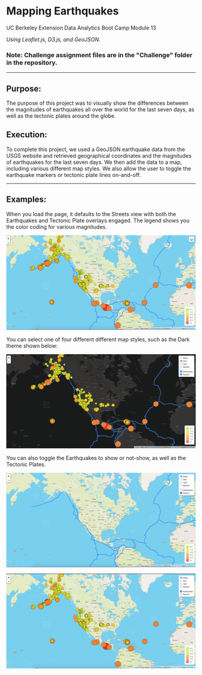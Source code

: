 # Mapping Earthquakes

UC Berkeley Extension Data Analytics Boot Camp Module 13

<i>Using Leaflet.js, D3.js, and GeoJSON.</i>

### Note: Challenge assignment files are in the "Challenge" folder in the repository.
---

## Purpose:

The purpose of this project was to visually show the differences between the magnitudes of earthquakes all over the world for the last seven days, as well as the tectonic plates around the globe.

## Execution:

To complete this project, we used a GeoJSON earthquake data from the USGS website and retrieved geographical coordinates and the magnitudes of earthquakes for the last seven days. We then add the data to a map, including various different map styles. We also allow the user to toggle the earthquake markers or tectonic plate lines on-and-off.

---

## Examples:

When you load the page, it defaults to the Streets view with both the Earthquakes and Tectonic Plate overlays engaged. The legend shows you the color coding for various magnitudes.

![Streets View with both Earthquakes and Tectonic Plates visible](onload.png)


You can select one of four different different map styles, such as the Dark theme shown below:

![Dark View with both Earthquakes and Tectonic Plates visible](dark.png)


You can also toggle the Earthquakes to show or not-show, as well as the Tectonic Plates.

![No Earthquakes](noeq.png)

![No Tectonic Plates](notec.png)







